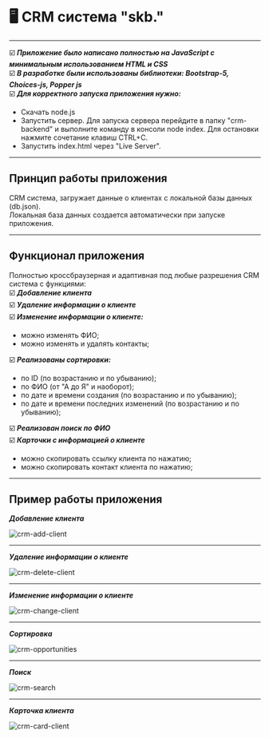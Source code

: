 # 🖥 CRM система "skb."   
---

☑️ ___Приложение было написано полностью на JavaScript с минимальным использованием HTML и CSS___   
☑️ ___В разработке были использованы библиотеки: Bootstrap-5, Choices-js, Popper js___      
☑️ ___Для корректного запуска приложения нужно:___   
  - Скачать node.js
  - Запустить сервер. Для запуска сервера перейдите в папку "crm-backend" и выполните команду в консоли node index. Для остановки нажмите сочетание клавиш CTRL+C.
  - Запустить index.html через "Live Server".   
  
---

## Принцип работы приложения

CRM система, загружает данные о клиентах с локальной базы данных (db.json).   
Локальная база данных создается автоматически при запуске приложения.   

---

## Функционал приложения   

Полностью кроссбраузерная и адаптивная под любые разрешения CRM система с функциями:    
☑️ ___Добавление клиента___   
☑️ ___Удаление информации о клиенте___   
☑️ ___Изменение информации о клиенте:___    
  - можно изменять ФИО;   
  - можно изменять и удалять контакты;  
  
☑️ ___Реализованы сортировки:___   
  - по ID (по возрастанию и по убыванию);   
  - по ФИО (от "А до Я" и наоборот);   
  - по дате и времени создания (по возрастанию и по убыванию);   
  - по дате и времени последних изменений (по возрастанию и по убыванию);  

☑️ ___Реализован поиск по ФИО___   
☑️ ___Карточки с информацией о клиенте___
  - можно скопировать ссылку клиента по нажатию;   
  - можно скопировать контакт клиента по нажатию;   

---

## Пример работы приложения  

___Добавление клиента___   

![crm-add-client](https://user-images.githubusercontent.com/101246310/189905108-0e00e787-3016-4fb9-9ff6-0b68228add2a.gif)   

---

___Удаление информации о клиенте___   

![crm-delete-client](https://user-images.githubusercontent.com/101246310/189905564-1b17eb83-6d29-45a9-aab4-8ec86882e2bb.gif)  

---

___Изменение информации о клиенте___   

![crm-change-client](https://user-images.githubusercontent.com/101246310/189905796-883005fb-c1e3-4689-a5af-f2d610343e93.gif)   

---

___Сортировка___   

![crm-opportunities](https://user-images.githubusercontent.com/101246310/189906142-8114db83-2958-4091-af54-336fbd4bcde1.gif)   

---

___Поиск___   

![crm-search](https://user-images.githubusercontent.com/101246310/189906536-96879b7e-548e-43cb-ad80-4245f4220e23.gif)   

---

___Карточка клиента___   

![crm-card-client](https://user-images.githubusercontent.com/101246310/189906635-3e8774cd-b02f-49b8-a005-8dbbd1432fcd.gif)   
